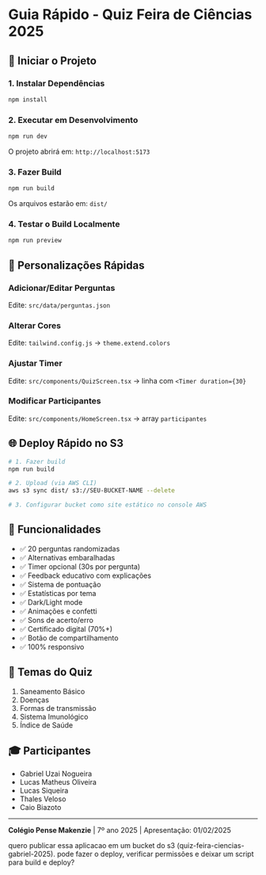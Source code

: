 # Guia Rápido - Quiz Feira de Ciências 2025

## 🚀 Iniciar o Projeto

### 1. Instalar Dependências
```bash
npm install
```

### 2. Executar em Desenvolvimento
```bash
npm run dev
```
O projeto abrirá em: `http://localhost:5173`

### 3. Fazer Build
```bash
npm run build
```
Os arquivos estarão em: `dist/`

### 4. Testar o Build Localmente
```bash
npm run preview
```

## 📝 Personalizações Rápidas

### Adicionar/Editar Perguntas
Edite: `src/data/perguntas.json`

### Alterar Cores
Edite: `tailwind.config.js` → `theme.extend.colors`

### Ajustar Timer
Edite: `src/components/QuizScreen.tsx` → linha com `<Timer duration={30}`

### Modificar Participantes
Edite: `src/components/HomeScreen.tsx` → array `participantes`

## 🌐 Deploy Rápido no S3

```bash
# 1. Fazer build
npm run build

# 2. Upload (via AWS CLI)
aws s3 sync dist/ s3://SEU-BUCKET-NAME --delete

# 3. Configurar bucket como site estático no console AWS
```

## 🎨 Funcionalidades

- ✅ 20 perguntas randomizadas
- ✅ Alternativas embaralhadas
- ✅ Timer opcional (30s por pergunta)
- ✅ Feedback educativo com explicações
- ✅ Sistema de pontuação
- ✅ Estatísticas por tema
- ✅ Dark/Light mode
- ✅ Animações e confetti
- ✅ Sons de acerto/erro
- ✅ Certificado digital (70%+)
- ✅ Botão de compartilhamento
- ✅ 100% responsivo

## 📱 Temas do Quiz

1. Saneamento Básico
2. Doenças
3. Formas de transmissão
4. Sistema Imunológico
5. Índice de Saúde

## 🎓 Participantes

- Gabriel Uzai Nogueira
- Lucas Matheus Oliveira
- Lucas Siqueira
- Thales Veloso
- Caio Biazoto

---

**Colégio Pense Makenzie** | 7º ano 2025 | Apresentação: 01/02/2025


quero publicar essa aplicacao em um bucket do s3 (quiz-feira-ciencias-gabriel-2025). pode fazer o deploy, verificar permissões e deixar um script para build e deploy?
